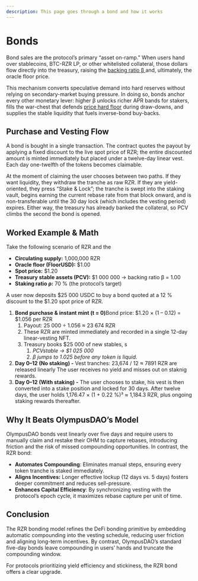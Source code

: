 ```yaml
---
description: This page goes through a bond and how it works
---
```


# Bonds

Bond sales are the protocol’s primary “asset on-ramp.” When users hand over stablecoins, BTC-RZR LP, or other whitelisted collateral, those dollars flow directly into the treasury, raising the [backing ratio β ](backing-ratio-v.md)and, ultimately, the oracle floor price.

This mechanism converts speculative demand into hard reserves without relying on secondary-market buying pressure. In doing so, bonds anchor every other monetary lever: higher β unlocks richer APR bands for stakers, fills the war-chest that defends [price hard floor](price-hard-floor.md) during draw-downs, and supplies the stable liquidity that fuels inverse-bond buy-backs.

## Purchase and Vesting Flow

A bond is bought in a single transaction. The contract quotes the payout by applying a fixed discount to the live spot price of RZR; the entire discounted amount is minted immediately but placed under a twelve-day linear vest. Each day one-twelfth of the tokens becomes claimable.

At the moment of claiming the user chooses between two paths. If they want liquidity, they withdraw the tranche as raw RZR. If they are yield-oriented, they press “Stake & Lock”; the tranche is swept into the staking vault, begins earning the current rebase rate from that block onward, and is non-transferable until the 30 day lock (which includes the vesting period) expires. Either way, the treasury has already banked the collateral, so PCV climbs the second the bond is opened.

## Worked Example & Math

Take the following scenario of RZR and the

- **Circulating supply:** 1,000,000 RZR
- **Oracle floor (FloorUSD):** $1.00
- **Spot price:** $1.20
- **Treasury stable assets (PCV):** $1 000 000 → backing ratio β = 1.00
- **Staking ratio ρ:** 70 % (the protocol’s target)

A user now deposits $25 000 USDC to buy a bond quoted at a 12 % discount to the $1.20 spot price of RZR.

1. **Bond purchase & instant mint (t = 0)**&#x42;ond price: $1.20 × (1 – 0.12) = $1.056 per RZR
   1. Payout: 25 000 ÷ 1.056 ≈ 23 674 RZR
   2. These RZR are minted immediately and recorded in a single 12-day linear-vesting NFT.
   3. Treasury books $25 000 of new stables, s
      1. _PCVstable → $1 025 000_
      2. _β jumps to 1.025 before any token is liquid._
2. **Day 0–12 (No staking) -** Vest tranches: 23,674 / 12 ≈ 7891 RZR are released linearly The user receives no yield and misses out on staknig rewards.
3. **Day 0–12 (With staking) -** The user chooses to stake, his vest is then converted into a stake position and locked for 30 days. After twelve days, the user holds 1,176.47 × (1 + 0.22 %)³ ≈ 1,184.3 RZR, plus ongoing staking rewards thereafter.

## Why It Beats OlympusDAO’s Model

OlympusDAO bonds vest linearly over five days and require users to manually claim and restake their OHM to capture rebases, introducing friction and the risk of missed compounding opportunities. In contrast, the RZR bond:

- **Automates Compounding**: Eliminates manual steps, ensuring every token tranche is staked immediately.
- **Aligns Incentives:** Longer effective lockup (12 days vs. 5 days) fosters deeper commitment and reduces sell-pressure.
- **Enhances Capital Efficiency**: By synchronizing vesting with the protocol’s epoch cycle, it maximizes rebase capture per unit of time.

## Conclusion

The RZR bonding model refines the DeFi bonding primitive by embedding automatic compounding into the vesting schedule, reducing user friction and aligning long-term incentives. By contrast, OlympusDAO’s standard five-day bonds leave compounding in users’ hands and truncate the compounding window.

For protocols prioritizing yield efficiency and stickiness, the RZR bond offers a clear upgrade.
